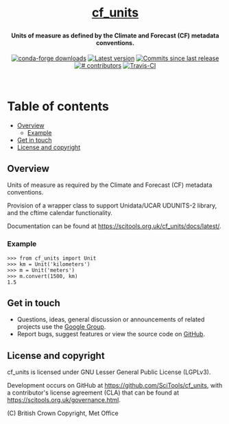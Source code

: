 <h1 align="center" style="margin:1em;">
  <a href="https://scitools.org.uk/cf_units/docs/latest/">cf_units</a>
</h1>

<h4 align="center">
Units of measure as defined by the Climate and Forecast (CF) metadata
conventions.
</h4>

<p align="center">
<!-- https://shields.io/ is a good source of these -->
<a href="https://anaconda.org/conda-forge/cf_units">
<img src="https://img.shields.io/conda/dn/conda-forge/cf_units.svg"
 alt="conda-forge downloads" /></a>
<a href="https://github.com/SciTools/cf_units/releases">
<img src="https://img.shields.io/github/tag/SciTools/cf_units.svg"
 alt="Latest version" /></a>
<a href="https://github.com/SciTools/cf_units/commits/master">
<img src="https://img.shields.io/github/commits-since/SciTools/cf_units/latest.svg"
 alt="Commits since last release" /></a>
<a href="https://github.com/SciTools/cf_units/graphs/contributors">
<img src="https://img.shields.io/github/contributors/SciTools/cf_units.svg"
 alt="# contributors" /></a>
<a href="https://travis-ci.org/SciTools/cf_units/branches">
<img src="https://api.travis-ci.org/repositories/SciTools/cf_units.svg?branch=master"
 alt="Travis-CI" /></a>
<!-- <a href="https://zenodo.org/badge/latestdoi/5282596">
<img src="https://zenodo.org/badge/5282596.svg"
 alt="zenodo" /></a> -->
</p>
<br>

# Table of contents

<!--
NOTE: toc auto-generated with https://github.com/jonschlinkert/markdown-toc
    $> markdown-toc -i --bullets='-' README.md

NOTE: This entire README can be markdown linted with
    https://github.com/igorshubovych/markdownlint-cli
    $ echo '{"no-inline-html": false}' > .markdownrc
    $ markdownlint README.md
-->

<!-- toc -->

- [Overview](#overview)
  - [Example](#example)
- [Get in touch](#get-in-touch)
- [License and copyright](#license-and-copyright)

<!-- tocstop -->

## Overview

Units of measure as required by the Climate and Forecast (CF) metadata
conventions.

Provision of a wrapper class to support Unidata/UCAR UDUNITS-2 library, and the
cftime calendar functionality.

Documentation can be found at <https://scitools.org.uk/cf_units/docs/latest/>.

### Example

    >>> from cf_units import Unit
    >>> km = Unit('kilometers')
    >>> m = Unit('meters')
    >>> m.convert(1500, km)
    1.5

## Get in touch

- Questions, ideas, general discussion or announcements
  of related projects use the
  [Google Group](https://groups.google.com/forum/#!forum/scitools-iris).
- Report bugs, suggest features or view the source code on
  [GitHub](https://github.com/SciTools/cf_units).

## License and copyright

cf_units is licensed under GNU Lesser General Public License (LGPLv3).

Development occurs on GitHub at <https://github.com/SciTools/cf_units>, with a
contributor's license agreement (CLA) that can be found at
<https://scitools.org.uk/governance.html>.

(C) British Crown Copyright, Met Office
